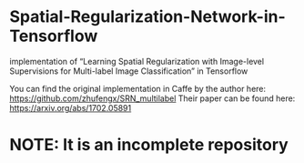 # Spatial-Regularization-Network-in-Tensorflow
implementation of “Learning Spatial Regularization with Image-level Supervisions for Multi-label Image Classification” in Tensorflow

You can find the original implementation in Caffe by the author here: https://github.com/zhufengx/SRN_multilabel
Their paper can be found here: https://arxiv.org/abs/1702.05891

# NOTE: It is an incomplete repository
